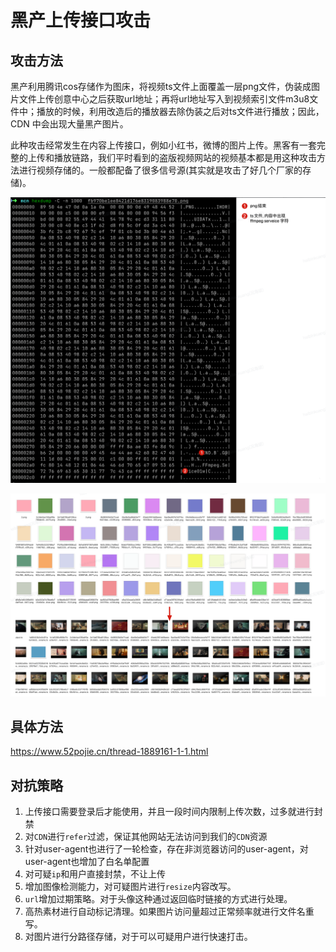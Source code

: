 # 黑产上传接口攻击

## 攻击方法

黑产利用腾讯cos存储作为图床，将视频ts文件上面覆盖一层png文件，伪装成图片文件上传创意中心之后获取url地址；再将url地址写入到视频索引文件m3u8文件中；播放的时候，利用改造后的播放器去除伪装之后对ts文件进行播放；因此，CDN 中会出现大量黑产图片。

此种攻击经常发生在内容上传接口，例如小红书，微博的图片上传。黑客有一套完整的上传和播放链路，我们平时看到的盗版视频网站的视频基本都是用这种攻击方法进行视频存储的。一般都配备了很多信号源(其实就是攻击了好几个厂家的存储)。

<img src="./assets/png.png" alt="img" style="zoom:50%;" />

![img](./assets/png-20250116151627633.png)

## 具体方法

https://www.52pojie.cn/thread-1889161-1-1.html

## 对抗策略

1. 上传接口需要登录后才能使用，并且一段时间内限制上传次数，过多就进行封禁
2. 对`CDN`进行`refer`过滤，保证其他网站无法访问到我们的`CDN`资源
3. 针对user-agent也进行了一轮检查，存在非浏览器访问的user-agent，对user-agent也增加了白名单配置
4. 对可疑`ip`和用户直接封禁，不让上传
5. 增加图像检测能力，对可疑图片进行`resize`内容改写。
6. `url`增加过期策略。对于头像这种通过返回临时链接的方式进行处理。
7. 高热素材进行自动标记清理。如果图片访问量超过正常频率就进行文件名重写。
8. 对图片进行分路径存储，对于可以可疑用户进行快速打击。